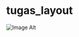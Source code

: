 # tugas_layout

![Image Alt]([image_url](https://github.com/louiscahyadi/PEMOB-Layout/blob/d5451493be8e6b2dff24e2b993c28ae23fcbc7ad/Screenshot%202025-03-31%20121457.png))
